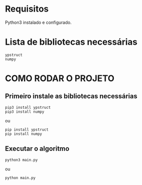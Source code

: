 # Requisitos

Python3 instalado e configurado.

# Lista de bibliotecas necessárias

    ypstruct
    numpy



# COMO RODAR O PROJETO
## Primeiro instale as bibliotecas necessárias
    pip3 install ypstruct
    pip3 install numpy

ou

    pip install ypstruct
    pip install numpy

## Executar o algoritmo

    python3 main.py

ou 

    python main.py
